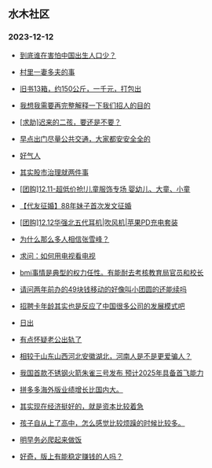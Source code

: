## 水木社区 
### 2023-12-12

+ [到底谁在害怕中国出生人口少？](https://www.mysmth.net/nForum/article/FamilyLife/1766518383)

+ [村里一妻多夫的事](https://www.mysmth.net/nForum/article/MyFamily/202330)

+ [旧书13箱，约150公斤，一千元，打包出](https://www.mysmth.net/nForum/article/Reader/738490)

+ [我想我需要再完整解释一下我们招人的目的](https://www.mysmth.net/nForum/article/WorkLife/3457445)

+ [[求助]迟来的二孩，要还是不要？](https://www.mysmth.net/nForum/article/Children/932718474)

+ [早点出门尽量公共交通，大家都安安全全的](https://www.mysmth.net/nForum/article/AutoWorld/1944738490)

+ [好气人](https://www.mysmth.net/nForum/article/Age/20322982)

+ [其实股市治理就两件事](https://www.mysmth.net/nForum/article/Stock/10717478)

+ [[团购]12.11-超低价抢!儿童服饰专场 婴幼儿、大童、小童](https://www.mysmth.net/nForum/article/ADAgent_TG/1314008)

+ [【代友征婚】88年妹子首次发文征婚](https://www.mysmth.net/nForum/article/PieLove/2870836)

+ [[团购]12.12华强北五代耳机|吹风机|苹果PD充电套装](https://www.mysmth.net/nForum/article/ADAgent_TG/1314080)

+ [为什么那么多人相信张雪峰？](https://www.mysmth.net/nForum/article/GaoKao/544100)

+ [求问：如何用电视看电视](https://www.mysmth.net/nForum/article/FamilyLife/1766522050)

+ [bmi事情是典型的权力任性。有能耐去考核教育局官员和校长](https://www.mysmth.net/nForum/article/ChildEducation/2321059)

+ [请问两年前办的49块钱移动的好像叫小团圆的还能续吗](https://www.mysmth.net/nForum/article/Mobile/1936159)

+ [招聘卡年龄其实也是反应了中国很多公司的发展模式吧](https://www.mysmth.net/nForum/article/WorkLife/3457431)

+ [日出](https://www.mysmth.net/nForum/article/Tooooold/389405)

+ [有点怀疑老公出轨了](https://www.mysmth.net/nForum/article/Love/6274076)

+ [相较于山东山西河北安徽湖北，河南人是不是更爱骗人？](https://www.mysmth.net/nForum/article/FamilyLife/1766520846)

+ [我国首款不锈钢火箭朱雀三号发布 预计2025年具备首飞能力](https://www.mysmth.net/nForum/article/Aero/416533)

+ [拼多多海外版业绩增长比国内大。](https://www.mysmth.net/nForum/article/ITExpress/2507996)

+ [其实现在经济挺好的，就是资本比较着急](https://www.mysmth.net/nForum/article/WorkLife/3457199)

+ [孩子自从上了高中，怎么感觉比较烦躁的时候比较多。](https://www.mysmth.net/nForum/article/PreUnivEdu/131469)

+ [明早务必爬起来做饭](https://www.mysmth.net/nForum/article/Food/1696454)

+ [好奇，版上有能稳定赚钱的人吗？](https://www.mysmth.net/nForum/article/Stock/10719040)

